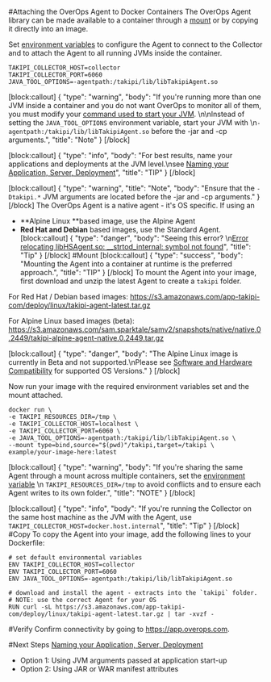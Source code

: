 #Attaching the OverOps Agent to Docker Containers
The OverOps Agent library can be made available to a container through a [mount](https://docs.docker.com/storage/bind-mounts/) or by copying it directly into an image.

Set [environment variables](doc:agent-properties)  to configure the Agent to connect to the Collector and to attach the Agent to all running JVMs inside the container.
```
TAKIPI_COLLECTOR_HOST=collector
TAKIPI_COLLECTOR_PORT=6060
JAVA_TOOL_OPTIONS=-agentpath:/takipi/lib/libTakipiAgent.so
```
[block:callout]
{
  "type": "warning",
  "body": "If you're running more than one JVM inside a container and you do not want OverOps to monitor all of them, you must modify your [command used to start your JVM](doc:standalone-jvm). \n\nInstead of setting the `JAVA_TOOL_OPTIONS` environment variable, start your JVM with \n`-agentpath:/takipi/lib/libTakipiAgent.so` before the -jar and -cp arguments.",
  "title": "Note"
}
[/block]

[block:callout]
{
  "type": "info",
  "body": "For best results, name your applications and deployments at the JVM level.\nsee [Naming your Application, Server, Deployment](doc:naming-your-application-server-deployment)",
  "title": "TIP"
}
[/block]

[block:callout]
{
  "type": "warning",
  "title": "Note",
  "body": "Ensure that the `-Dtakipi.*` JVM arguments are located before the -jar and -cp arguments."
}
[/block]
The OverOps Agent is a native agent - it's OS specific. If using an 
* **Alpine Linux **based image, use the Alpine Agent
* **Red Hat and Debian** based images, use the Standard Agent.
[block:callout]
{
  "type": "danger",
  "body": "Seeing this error? \n[Error relocating libHSAgent.so: __strtod_internal: symbol not found](https://support.overops.com/hc/en-us/articles/360017440174)",
  "title": "Tip"
}
[/block]
#Mount
[block:callout]
{
  "type": "success",
  "body": "Mounting the Agent into a container at runtime is the preferred approach.",
  "title": "TIP"
}
[/block]
To mount the Agent into your image, first download and unzip the latest Agent to create a `takipi` folder.
 
For Red Hat / Debian based images: https://s3.amazonaws.com/app-takipi-com/deploy/linux/takipi-agent-latest.tar.gz 

For Alpine Linux based images (beta): https://s3.amazonaws.com/sam.sparktale/samv2/snapshots/native/native.0.2449/takipi-alpine-agent-native.0.2449.tar.gz 

[block:callout]
{
  "type": "danger",
  "body": "The Alpine Linux image is currently in Beta and not supported.\nPlease see [Software and Hardware Compatibility](doc:compatibility#section-supported-environments-and-versions) for supported OS Versions."
}
[/block]

Now run your image with the required environment variables set and the mount attached.
```
docker run \
-e TAKIPI_RESOURCES_DIR=/tmp \
-e TAKIPI_COLLECTOR_HOST=localhost \
-e TAKIPI_COLLECTOR_PORT=6060 \
-e JAVA_TOOL_OPTIONS=-agentpath:/takipi/lib/libTakipiAgent.so \
--mount type=bind,source="$(pwd)"/takipi,target=/takipi \
example/your-image-here:latest
```
[block:callout]
{
  "type": "warning",
  "body": "If you're sharing the same Agent through a mount across multiple containers, set the [environment variable](https://doc.overops.com/docs/agent-properties#section-2-2-directories) \n `TAKIPI_RESOURCES_DIR=/tmp` to avoid conflicts and to ensure each Agent writes to its own folder.",
  "title": "NOTE"
}
[/block]

[block:callout]
{
  "type": "info",
  "body": "If you're running the Collector on the same host machine as the JVM with the Agent, use `TAKIPI_COLLECTOR_HOST=docker.host.internal`",
  "title": "Tip"
}
[/block]
#Copy
To copy the Agent into your image, add the following lines to your Dockerfile:
```
# set default environmental variables
ENV TAKIPI_COLLECTOR_HOST=collector
ENV TAKIPI_COLLECTOR_PORT=6060
ENV JAVA_TOOL_OPTIONS=-agentpath:/takipi/lib/libTakipiAgent.so

# download and install the agent - extracts into the `takipi` folder.
# NOTE: use the correct Agent for your OS
RUN curl -sL https://s3.amazonaws.com/app-takipi-com/deploy/linux/takipi-agent-latest.tar.gz | tar -xvzf -
```

#Verify
Confirm connectivity by going to https://app.overops.com. 
 

#Next Steps
[Naming your Application, Server, Deployment](doc:naming-your-application-server-deployment)  
* Option 1: Using JVM arguments passed at application start-up
* Option 2: Using JAR or WAR manifest attributes